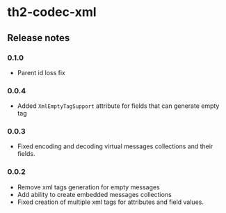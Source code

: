 # th2-codec-xml

## Release notes

### 0.1.0
+ Parent id loss fix

### 0.0.4
+ Added `XmlEmptyTagSupport` attribute for fields that can generate empty tag

### 0.0.3
+ Fixed encoding and decoding virtual messages collections and their fields.

### 0.0.2
+ Remove xml tags generation for empty messages
+ Add ability to create embedded messages collections
+ Fixed creation of multiple xml tags for attributes and field values.